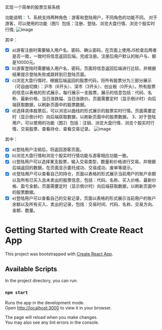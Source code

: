 实现一个简单的股票交易系统

功能说明：
1、系统支持两种角色：游客和登陆用户，不同角色的功能不同。
对于游客，可以使用的功能（图1）包括：注册、登陆、浏览大盘行情、浏览个股实时行情;
![image](https://github.com/programingisgoddamndifficult/StockPage/assets/90440706/6a0a76aa-3840-45b1-904a-a33a4cd7ba68)

其中：
- [x]  a)游客注册时需要输入用户名、密码、确认密码，在页面上使用JS检查后两者是否一致，一致时将信息返回后端，完成注册。注册后用户默认的账户与、额是10000元。
- [x]  b)游客登陆时需要输入用户名、密码，页面将信息返回后端进行比较，并根据结果提示登陆失败或跳转到已登陆页面。
- [x]  c)浏览大盘行情时，根据后端返回的股票代码，将所有股票分为三部分展示（可自由切换）：沪市（6开头）、深市（3开头）、创业板（0开头）。所有股票的信息以表格的形式展示，每行展示一支股票，展示的信息包括：代码、名称、最新价格、当日涨跌幅、当日涨跌价。页面需要定时（显示倒计时）向后端获取数据，以刷新页面中的股票数据。
- [x]  d)选择具体股票后，可以浏览以曲线的形式展示的股票实时行情。页面需要定时（显示倒计时）向后端获取数据，以刷新页面中的股票数据。
3、对于登陆用户，可以使用的功能（图2）包括：注销、浏览大盘行情、浏览个股实时行情、交易股票、查看持仓、查看交易记录。
![image](https://github.com/programingisgoddamndifficult/StockPage/assets/90440706/c95b0558-eb63-4f4b-8bbc-a0c3609c45e3)

其中：
- [x]  a)登陆用户注销后，将返回游客页面。
- [x]  b)浏览大盘行情和浏览个股实时行情功能与游客相应功能一致。
- [x]  c)登陆用户可以选择某支股票，输入交易类型、数量和价格进行交易。并根据后端返回的数据，在页面显示委托成功、交易成功、废单等提示。
- [x]  d)登陆用户可以查看自己的持仓，页面以表格的形式展示当前用户的账户余额以及所有已买入且未卖出的股票信息，包括：代码、名称、买入价格、最新价格、盈亏金额。页面需要定时（显示倒计时）向后端获取数据，以刷新页面中的股票数据。
- [x]  e)登陆用户可以查看自己的交易记录，页面以表格的形式展示当前用户的账户余额以及所有买入、卖出的记录，包括：交易时间、代码、名称、交易方向、金额、数量。

# Getting Started with Create React App

This project was bootstrapped with [Create React App](https://github.com/facebook/create-react-app).

## Available Scripts

In the project directory, you can run:

### `npm start`

Runs the app in the development mode.\
Open [http://localhost:3000](http://localhost:3000) to view it in your browser.

The page will reload when you make changes.\
You may also see any lint errors in the console.
